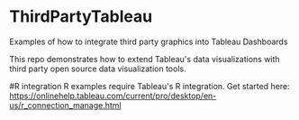 # ThirdPartyTableau
Examples of how to integrate third party graphics into Tableau Dashboards

This repo demonstrates how to extend Tableau's data visualizations with third party open source data visualization tools.

#R integration
R examples require Tableau's R integration. Get started here:
https://onlinehelp.tableau.com/current/pro/desktop/en-us/r_connection_manage.html

